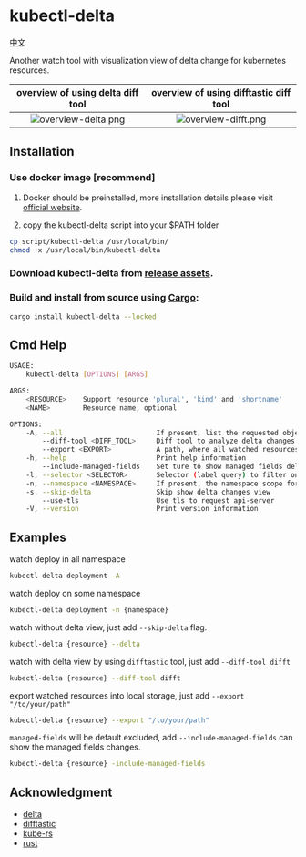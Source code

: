 # kubectl-delta

[中文](./README-zh.md)

Another watch tool with visualization view of delta change for kubernetes resources.

|         overview of using delta diff tool          |       overview of using difftastic diff tool       |
| :------------------------------------------------: | :------------------------------------------------: |
| ![overview-delta.png](./assets/overview-delta.png) | ![overview-difft.png](./assets/overview-difft.png) |


## Installation

### Use docker image [recommend]

1. Docker should be preinstalled, more installation details please visit [official website](https://docs.docker.com/engine/install/).

2. copy the kubectl-delta script into your $PATH folder
```bash
cp script/kubectl-delta /usr/local/bin/
chmod +x /usr/local/bin/kubectl-delta
```

### Download kubectl-delta from [release assets](https://github.com/imuxin/kubectl-delta/releases).

### Build and install from source using [Cargo](https://crates.io/crates/kubectl-delta):

```bash
cargo install kubectl-delta --locked
```

## Cmd Help

```bash
USAGE:
    kubectl-delta [OPTIONS] [ARGS]

ARGS:
    <RESOURCE>    Support resource 'plural', 'kind' and 'shortname'
    <NAME>        Resource name, optional

OPTIONS:
    -A, --all                       If present, list the requested object(s) across all namespaces
        --diff-tool <DIFF_TOOL>     Diff tool to analyze delta changes [default: delta] [possible values: delta, difft]
        --export <EXPORT>           A path, where all watched resources will be strored
    -h, --help                      Print help information
        --include-managed-fields    Set ture to show managed fields delta changes
    -l, --selector <SELECTOR>       Selector (label query) to filter on, supports '=', '==', and '!='.(e.g. -l key1=value1,key2=value2)
    -n, --namespace <NAMESPACE>     If present, the namespace scope for this CLI request
    -s, --skip-delta                Skip show delta changes view
        --use-tls                   Use tls to request api-server
    -V, --version                   Print version information
```

## Examples

watch deploy in all namespace
```bash
kubectl-delta deployment -A
```

watch deploy on some namespace
```bash
kubectl-delta deployment -n {namespace}
```

watch without delta view, just add `--skip-delta` flag.
```bash
kubectl-delta {resource} --delta
```

watch with delta view by using `difftastic` tool, just add `--diff-tool difft`
```bash
kubectl-delta {resource} --diff-tool difft
```

export watched resources into local storage, just add `--export "/to/your/path"`
```bash
kubectl-delta {resource} --export "/to/your/path"
```

`managed-fields` will be default excluded, add `--include-managed-fields` can show the managed fields changes.
```bash
kubectl-delta {resource} -include-managed-fields
```

## Acknowledgment

- [delta](https://github.com/dandavison/delta)
- [difftastic](https://github.com/Wilfred/difftastic)
- [kube-rs](https://github.com/kube-rs/kube-rs)
- [rust](https://github.com/rust-lang/rust)
